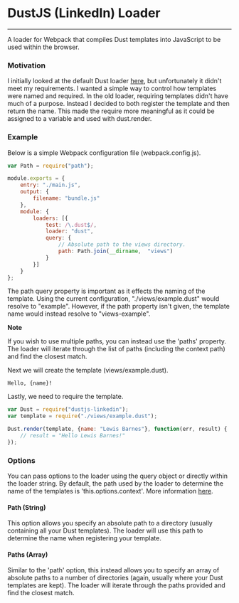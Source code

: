 # DustJS (LinkedIn) Loader

---

A loader for Webpack that compiles Dust templates into JavaScript to be used within the browser.

### Motivation

I initially looked at the default Dust loader [here](https://github.com/avaly/dust-loader), but unfortunately it didn't meet my requirements. I wanted a simple way to control how templates were named and required. In the old loader, requiring templates didn't have much of a purpose. Instead I decided to both register the template and then return the name. This made the require more meaningful as it could be assigned to a variable and used with dust.render.

### Example

Below is a simple Webpack configuration file (webpack.config.js).

```javascript
var Path = require("path");

module.exports = {
    entry: "./main.js",
    output: {
        filename: "bundle.js"
    },
    module: {
        loaders: [{
            test: /\.dust$/,
            loader: "dust",
            query: {
                // Absolute path to the views directory.
                path: Path.join(__dirname,  "views")
            }
        }]
    }
};
```

The path query property is important as it effects the naming of the template. Using the current configuration, "./views/example.dust" would resolve to "example". However, if the path property isn't given, the template name would instead resolve to "views-example". 

**Note**

If you wish to use multiple paths, you can instead use the 'paths' property. The loader will iterate through the list of paths (including the context path) and find the closest match.

Next we will create the template (views/example.dust).

```
Hello, {name}!
```

Lastly, we need to require the template.

```javascript
var Dust = require("dustjs-linkedin");
var template = require("./views/example.dust");

Dust.render(template, {name: "Lewis Barnes"}, function(err, result) {
    // result = "Hello Lewis Barnes!"
});
```

### Options

You can pass options to the loader using the query object or directly within the loader string. By default, the path used by the loader to determine the name of the templates is 'this.options.context'. More information [here](http://webpack.github.io/docs/loaders.html).

#### Path (String)

This option allows you specify an absolute path to a directory (usually containing all your Dust templates). The loader will use this path to determine the name when registering your template.

#### Paths (Array)

Similar to the 'path' option, this instead allows you to specify an array of absolute paths to a number of directories (again, usually where your Dust templates are kept). The loader will iterate through the paths provided and find the closest match.
